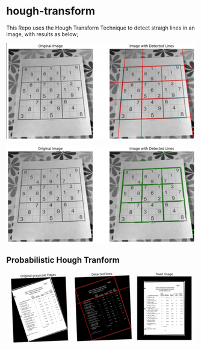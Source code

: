 # hough-transform
This Repo uses the Hough Transform Technique to detect straigh lines in an image, with results as below;

![Results of Standard Hough Transform](results/standard_hough.png)

![Results of Probabilistic Hough Transform](results/probabilistic_hough.png)

## Probabilistic Hough Tranform

![Results of Document Alignment Correction](results/doc_rotation.png)


